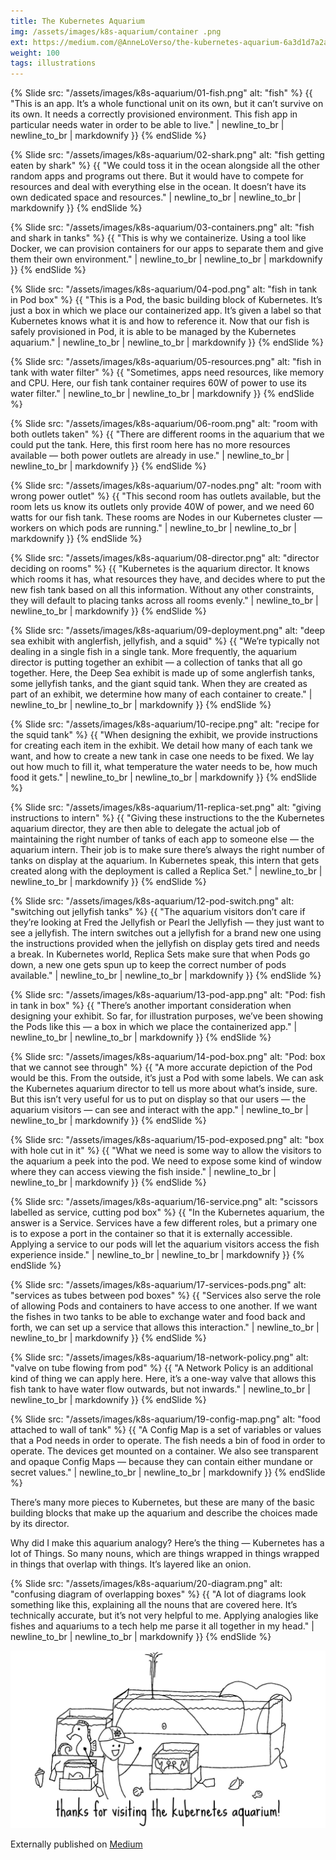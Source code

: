 ```yaml
---
title: The Kubernetes Aquarium
img: /assets/images/k8s-aquarium/container .png
ext: https://medium.com/@AnneLoVerso/the-kubernetes-aquarium-6a3d1d7a2afd
weight: 100
tags: illustrations
---
```


{% Slide src: "/assets/images/k8s-aquarium/01-fish.png" alt: "fish" %} {{
"This is an app.
It’s a whole functional unit on its own, but it can’t survive on its own. It needs a correctly provisioned environment.
This fish app in particular needs water in order to be able to live."
| newline_to_br | newline_to_br | markdownify }} {% endSlide %}

{% Slide src: "/assets/images/k8s-aquarium/02-shark.png" alt: "fish getting eaten by shark" %} {{
"We could toss it in the ocean alongside all the other random apps and programs out there.
But it would have to compete for resources and deal with everything else in the ocean.
It doesn’t have its own dedicated space and resources."
| newline_to_br | newline_to_br | markdownify }} {% endSlide %}

{% Slide src: "/assets/images/k8s-aquarium/03-containers.png" alt: "fish and shark in tanks" %} {{
"This is why we containerize.
Using a tool like Docker, we can provision containers for our apps to separate them and give them their own environment."
| newline_to_br | newline_to_br | markdownify }} {% endSlide %}

{% Slide src: "/assets/images/k8s-aquarium/04-pod.png" alt: "fish in tank in Pod box" %} {{
"This is a Pod, the basic building block of Kubernetes.
It’s just a box in which we place our containerized app. It’s given a label so that Kubernetes knows what it is and how to reference it.
Now that our fish is safely provisioned in Pod, it is able to be managed by the Kubernetes aquarium." 
| newline_to_br | newline_to_br | markdownify }} {% endSlide %}

{% Slide src: "/assets/images/k8s-aquarium/05-resources.png" alt: "fish in tank with water filter" %} {{
"Sometimes, apps need resources, like memory and CPU.
Here, our fish tank container requires 60W of power to use its water filter."
| newline_to_br | newline_to_br | markdownify }} {% endSlide %}

{% Slide src: "/assets/images/k8s-aquarium/06-room.png" alt: "room with both outlets taken" %} {{
"There are different rooms in the aquarium that we could put the tank.
Here, this first room here has no more resources available — both power outlets are already in use."
| newline_to_br | newline_to_br | markdownify }} {% endSlide %}

{% Slide src: "/assets/images/k8s-aquarium/07-nodes.png" alt: "room with wrong power outlet" %} {{
"This second room has outlets available, but the room lets us know its outlets only provide 40W of power, and we need 60 watts for our fish tank.
These rooms are Nodes in our Kubernetes cluster — workers on which pods are running."
| newline_to_br | newline_to_br | markdownify }} {% endSlide %}

{% Slide src: "/assets/images/k8s-aquarium/08-director.png" alt: "director deciding on rooms" %} {{
"Kubernetes is the aquarium director.
 It knows which rooms it has, what resources they have, and decides where to put the new fish tank based on all this information.
 Without any other constraints, they will default to placing tanks across all rooms evenly."
| newline_to_br | newline_to_br | markdownify }} {% endSlide %}

{% Slide src: "/assets/images/k8s-aquarium/09-deployment.png" alt: "deep sea exhibit with anglerfish, jellyfish, and a squid" %} {{
"We’re typically not dealing in a single fish in a single tank. More frequently, the aquarium director is putting together an exhibit — a collection of tanks that all go together.
 Here, the Deep Sea exhibit is made up of some anglerfish tanks, some jellyfish tanks, and the giant squid tank. When they are created as part of an exhibit, we determine how many of each container to create."
| newline_to_br | newline_to_br | markdownify }} {% endSlide %}

{% Slide src: "/assets/images/k8s-aquarium/10-recipe.png" alt: "recipe for the squid tank" %} {{
"When designing the exhibit, we provide instructions for creating each item in the exhibit.
 We detail how many of each tank we want, and how to create a new tank in case one needs to be fixed. We lay out how much to fill it, what temperature the water needs to be, how much food it gets."
| newline_to_br | newline_to_br | markdownify }} {% endSlide %}

{% Slide src: "/assets/images/k8s-aquarium/11-replica-set.png" alt: "giving instructions to intern" %} {{
"Giving these instructions to the the Kubernetes aquarium director, they are then able to delegate the actual job of maintaining the right number of tanks of each app to someone else — the aquarium intern.
 Their job is to make sure there’s always the right number of tanks on display at the aquarium. In Kubernetes speak, this intern that gets created along with the deployment is called a Replica Set."
| newline_to_br | newline_to_br | markdownify }} {% endSlide %}

{% Slide src: "/assets/images/k8s-aquarium/12-pod-switch.png" alt: "switching out jellyfish tanks" %} {{
"The aquarium visitors don’t care if they’re looking at Fred the Jellyfish or Pearl the Jellyfish — they just want to see a jellyfish.
 The intern switches out a jellyfish for a brand new one using the instructions provided when the jellyfish on display gets tired and needs a break.
 In Kubernetes world, Replica Sets make sure that when Pods go down, a new one gets spun up to keep the correct number of pods available."
| newline_to_br | newline_to_br | markdownify }} {% endSlide %}

{% Slide src: "/assets/images/k8s-aquarium/13-pod-app.png" alt: "Pod: fish in tank in box" %} {{
"There’s another important consideration when designing your exhibit.
 So far, for illustration purposes, we’ve been showing the Pods like this — a box in which we place the containerized app."
| newline_to_br | newline_to_br | markdownify }} {% endSlide %}

{% Slide src: "/assets/images/k8s-aquarium/14-pod-box.png" alt: "Pod: box that we cannot see through" %} {{
"A more accurate depiction of the Pod would be this. From the outside, it’s just a Pod with some labels.
 We can ask the Kubernetes aquarium director to tell us more about what’s inside, sure. But this isn’t very useful for us to put on display so that our users — the aquarium visitors — can see and interact with the app."
| newline_to_br | newline_to_br | markdownify }} {% endSlide %}

{% Slide src: "/assets/images/k8s-aquarium/15-pod-exposed.png" alt: "box with hole cut in it" %} {{
"What we need is some way to allow the visitors to the aquarium a peek into the pod.
 We need to expose some kind of window where they can access viewing the fish inside."
| newline_to_br | newline_to_br | markdownify }} {% endSlide %}

{% Slide src: "/assets/images/k8s-aquarium/16-service.png" alt: "scissors labelled as service, cutting pod box" %} {{
"In the Kubernetes aquarium, the answer is a Service. Services have a few different roles, but a primary one is to expose a port in the container so that it is externally accessible.
 Applying a service to our pods will let the aquarium visitors access the fish experience inside."
| newline_to_br | newline_to_br | markdownify }} {% endSlide %}

{% Slide src: "/assets/images/k8s-aquarium/17-services-pods.png" alt: "services as tubes between pod boxes" %} {{
"Services also serve the role of allowing Pods and containers to have access to one another.
 If we want the fishes in two tanks to be able to exchange water and food back and forth, we can set up a service that allows this interaction."
| newline_to_br | newline_to_br | markdownify }} {% endSlide %}

{% Slide src: "/assets/images/k8s-aquarium/18-network-policy.png" alt: "valve on tube flowing from pod" %} {{
"A Network Policy is an additional kind of thing we can apply here.
 Here, it’s a one-way valve that allows this fish tank to have water flow outwards, but not inwards."
| newline_to_br | newline_to_br | markdownify }} {% endSlide %}

{% Slide src: "/assets/images/k8s-aquarium/19-config-map.png" alt: "food attached to wall of tank" %} {{
"A Config Map is a set of variables or values that a Pod needs in order to operate.
 The fish needs a bin of food in order to operate. The devices get mounted on a container.
 We also see transparent and opaque Config Maps — because they can contain either mundane or secret values."
| newline_to_br | newline_to_br | markdownify }} {% endSlide %}

There’s many more pieces to Kubernetes, but these are many of the basic building blocks that make up the aquarium and describe the choices made by its director.

Why did I make this aquarium analogy? Here’s the thing — Kubernetes has a lot of Things. So many nouns, which are things wrapped in things wrapped in things that overlap with things. It’s layered like an onion.

{% Slide src: "/assets/images/k8s-aquarium/20-diagram.png" alt: "confusing diagram of overlapping boxes" %} {{
"A lot of diagrams look something like this, explaining all the nouns that are covered here.
It’s technically accurate, but it’s not very helpful to me. Applying analogies like fishes and aquariums to a tech help me parse it all together in my head."
| newline_to_br | newline_to_br | markdownify }} {% endSlide %}

![many fish tanks and happy aquarium director](/assets/images/k8s-aquarium/21-aquarium.png)

Externally published on [Medium](https://medium.com/@AnneLoVerso/the-kubernetes-aquarium-6a3d1d7a2afd)